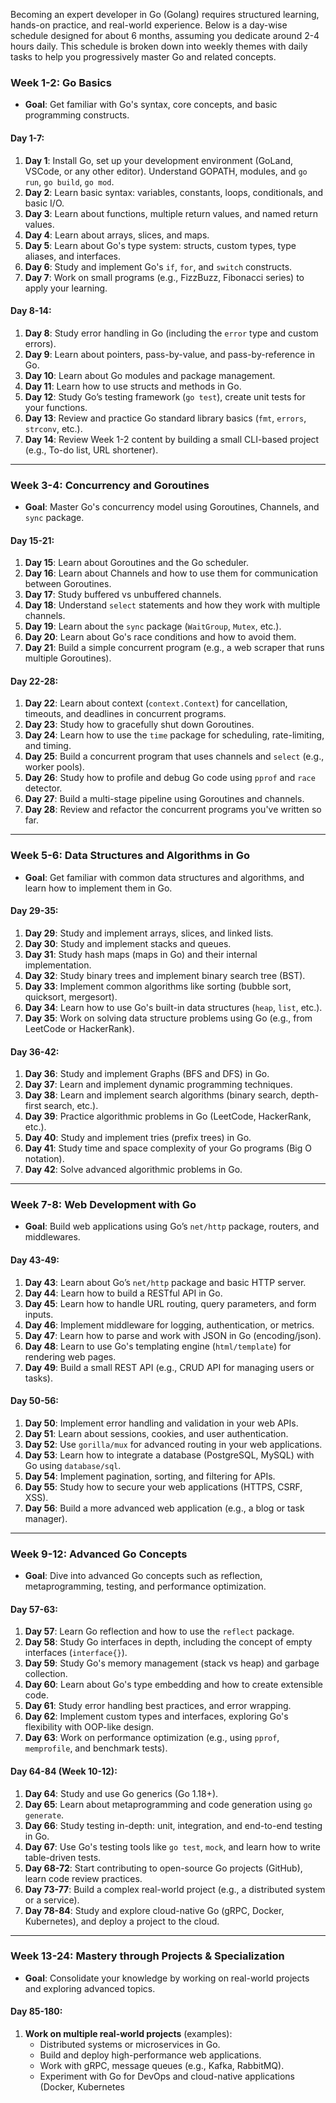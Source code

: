 Becoming an expert developer in Go (Golang) requires structured learning, hands-on practice, and real-world experience. Below is a day-wise schedule designed for about 6 months, assuming you dedicate around 2-4 hours daily. This schedule is broken down into weekly themes with daily tasks to help you progressively master Go and related concepts.

### Week 1-2: **Go Basics**
- **Goal**: Get familiar with Go's syntax, core concepts, and basic programming constructs.

#### Day 1-7:
1. **Day 1**: Install Go, set up your development environment (GoLand, VSCode, or any other editor). Understand GOPATH, modules, and `go run`, `go build`, `go mod`.
2. **Day 2**: Learn basic syntax: variables, constants, loops, conditionals, and basic I/O.
3. **Day 3**: Learn about functions, multiple return values, and named return values.
4. **Day 4**: Learn about arrays, slices, and maps.
5. **Day 5**: Learn about Go's type system: structs, custom types, type aliases, and interfaces.
6. **Day 6**: Study and implement Go's `if`, `for`, and `switch` constructs.
7. **Day 7**: Work on small programs (e.g., FizzBuzz, Fibonacci series) to apply your learning.

#### Day 8-14:
1. **Day 8**: Study error handling in Go (including the `error` type and custom errors).
2. **Day 9**: Learn about pointers, pass-by-value, and pass-by-reference in Go.
3. **Day 10**: Learn about Go modules and package management.
4. **Day 11**: Learn how to use structs and methods in Go.
5. **Day 12**: Study Go’s testing framework (`go test`), create unit tests for your functions.
6. **Day 13**: Review and practice Go standard library basics (`fmt`, `errors`, `strconv`, etc.).
7. **Day 14**: Review Week 1-2 content by building a small CLI-based project (e.g., To-do list, URL shortener).

---

### Week 3-4: **Concurrency and Goroutines**
- **Goal**: Master Go's concurrency model using Goroutines, Channels, and `sync` package.

#### Day 15-21:
1. **Day 15**: Learn about Goroutines and the Go scheduler.
2. **Day 16**: Learn about Channels and how to use them for communication between Goroutines.
3. **Day 17**: Study buffered vs unbuffered channels.
4. **Day 18**: Understand `select` statements and how they work with multiple channels.
5. **Day 19**: Learn about the `sync` package (`WaitGroup`, `Mutex`, etc.).
6. **Day 20**: Learn about Go's race conditions and how to avoid them.
7. **Day 21**: Build a simple concurrent program (e.g., a web scraper that runs multiple Goroutines).

#### Day 22-28:
1. **Day 22**: Learn about context (`context.Context`) for cancellation, timeouts, and deadlines in concurrent programs.
2. **Day 23**: Study how to gracefully shut down Goroutines.
3. **Day 24**: Learn how to use the `time` package for scheduling, rate-limiting, and timing.
4. **Day 25**: Build a concurrent program that uses channels and `select` (e.g., worker pools).
5. **Day 26**: Study how to profile and debug Go code using `pprof` and `race` detector.
6. **Day 27**: Build a multi-stage pipeline using Goroutines and channels.
7. **Day 28**: Review and refactor the concurrent programs you've written so far.

---

### Week 5-6: **Data Structures and Algorithms in Go**
- **Goal**: Get familiar with common data structures and algorithms, and learn how to implement them in Go.

#### Day 29-35:
1. **Day 29**: Study and implement arrays, slices, and linked lists.
2. **Day 30**: Study and implement stacks and queues.
3. **Day 31**: Study hash maps (maps in Go) and their internal implementation.
4. **Day 32**: Study binary trees and implement binary search tree (BST).
5. **Day 33**: Implement common algorithms like sorting (bubble sort, quicksort, mergesort).
6. **Day 34**: Learn how to use Go's built-in data structures (`heap`, `list`, etc.).
7. **Day 35**: Work on solving data structure problems using Go (e.g., from LeetCode or HackerRank).

#### Day 36-42:
1. **Day 36**: Study and implement Graphs (BFS and DFS) in Go.
2. **Day 37**: Learn and implement dynamic programming techniques.
3. **Day 38**: Learn and implement search algorithms (binary search, depth-first search, etc.).
4. **Day 39**: Practice algorithmic problems in Go (LeetCode, HackerRank, etc.).
5. **Day 40**: Study and implement tries (prefix trees) in Go.
6. **Day 41**: Study time and space complexity of your Go programs (Big O notation).
7. **Day 42**: Solve advanced algorithmic problems in Go.

---

### Week 7-8: **Web Development with Go**
- **Goal**: Build web applications using Go’s `net/http` package, routers, and middlewares.

#### Day 43-49:
1. **Day 43**: Learn about Go’s `net/http` package and basic HTTP server.
2. **Day 44**: Learn how to build a RESTful API in Go.
3. **Day 45**: Learn how to handle URL routing, query parameters, and form inputs.
4. **Day 46**: Implement middleware for logging, authentication, or metrics.
5. **Day 47**: Learn how to parse and work with JSON in Go (encoding/json).
6. **Day 48**: Learn to use Go's templating engine (`html/template`) for rendering web pages.
7. **Day 49**: Build a small REST API (e.g., CRUD API for managing users or tasks).

#### Day 50-56:
1. **Day 50**: Implement error handling and validation in your web APIs.
2. **Day 51**: Learn about sessions, cookies, and user authentication.
3. **Day 52**: Use `gorilla/mux` for advanced routing in your web applications.
4. **Day 53**: Learn how to integrate a database (PostgreSQL, MySQL) with Go using `database/sql`.
5. **Day 54**: Implement pagination, sorting, and filtering for APIs.
6. **Day 55**: Study how to secure your web applications (HTTPS, CSRF, XSS).
7. **Day 56**: Build a more advanced web application (e.g., a blog or task manager).

---

### Week 9-12: **Advanced Go Concepts**
- **Goal**: Dive into advanced Go concepts such as reflection, metaprogramming, testing, and performance optimization.

#### Day 57-63:
1. **Day 57**: Learn Go reflection and how to use the `reflect` package.
2. **Day 58**: Study Go interfaces in depth, including the concept of empty interfaces (`interface{}`).
3. **Day 59**: Study Go's memory management (stack vs heap) and garbage collection.
4. **Day 60**: Learn about Go's type embedding and how to create extensible code.
5. **Day 61**: Study error handling best practices, and error wrapping.
6. **Day 62**: Implement custom types and interfaces, exploring Go's flexibility with OOP-like design.
7. **Day 63**: Work on performance optimization (e.g., using `pprof`, `memprofile`, and benchmark tests).

#### Day 64-84 (Week 10-12):
1. **Day 64**: Study and use Go generics (Go 1.18+).
2. **Day 65**: Learn about metaprogramming and code generation using `go generate`.
3. **Day 66**: Study testing in-depth: unit, integration, and end-to-end testing in Go.
4. **Day 67**: Use Go's testing tools like `go test`, `mock`, and learn how to write table-driven tests.
5. **Day 68-72**: Start contributing to open-source Go projects (GitHub), learn code review practices.
6. **Day 73-77**: Build a complex real-world project (e.g., a distributed system or a service).
7. **Day 78-84**: Study and explore cloud-native Go (gRPC, Docker, Kubernetes), and deploy a project to the cloud.

---

### Week 13-24: **Mastery through Projects & Specialization**
- **Goal**: Consolidate your knowledge by working on real-world projects and exploring advanced topics.

#### Day 85-180:
1. **Work on multiple real-world projects** (examples):
   - Distributed systems or microservices in Go.
   - Build and deploy high-performance web applications.
   - Work with gRPC, message queues (e.g., Kafka, RabbitMQ).
   - Experiment with Go for DevOps and cloud-native applications (Docker, Kubernetes